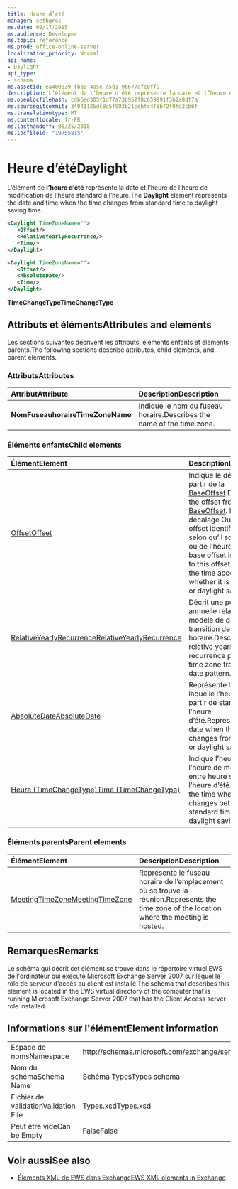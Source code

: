 ```yaml
---
title: Heure d’été
manager: sethgros
ms.date: 09/17/2015
ms.audience: Developer
ms.topic: reference
ms.prod: office-online-server
localization_priority: Normal
api_name:
- Daylight
api_type:
- schema
ms.assetid: ea400839-fba8-4a5e-a5d1-9b677afc0ff9
description: L’élément de l’heure d’été représente la date et l’heure de l’heure de modification de l’heure standard à l’heure.
ms.openlocfilehash: cdb6ed305f1d77a73b952f8c659991f3b2a8df7a
ms.sourcegitcommit: 34041125dc8c5f993b21cebfc4f8b72f0fd2cb6f
ms.translationtype: MT
ms.contentlocale: fr-FR
ms.lasthandoff: 06/25/2018
ms.locfileid: "19755815"
---
```

# <a name="daylight"></a><span data-ttu-id="bbe71-103">Heure d’été</span><span class="sxs-lookup"><span data-stu-id="bbe71-103">Daylight</span></span>

<span data-ttu-id="bbe71-104">L’élément de **l’heure d’été** représente la date et l’heure de l’heure de modification de l’heure standard à l’heure.</span><span class="sxs-lookup"><span data-stu-id="bbe71-104">The **Daylight** element represents the date and time when the time changes from standard time to daylight saving time.</span></span> 
  
```xml
<Daylight TimeZoneName="">
   <Offset/>
   <RelativeYearlyRecurrence/>
   <Time/>
</Daylight>
```

```xml
<Daylight TimeZoneName="">
   <Offset/>
   <AbsoluteDate/>
   <Time/>
</Daylight>
```

<span data-ttu-id="bbe71-105">**TimeChangeType**</span><span class="sxs-lookup"><span data-stu-id="bbe71-105">**TimeChangeType**</span></span>

## <a name="attributes-and-elements"></a><span data-ttu-id="bbe71-106">Attributs et éléments</span><span class="sxs-lookup"><span data-stu-id="bbe71-106">Attributes and elements</span></span>

<span data-ttu-id="bbe71-107">Les sections suivantes décrivent les attributs, éléments enfants et éléments parents.</span><span class="sxs-lookup"><span data-stu-id="bbe71-107">The following sections describe attributes, child elements, and parent elements.</span></span>
  
### <a name="attributes"></a><span data-ttu-id="bbe71-108">Attributs</span><span class="sxs-lookup"><span data-stu-id="bbe71-108">Attributes</span></span>

|<span data-ttu-id="bbe71-109">**Attribut**</span><span class="sxs-lookup"><span data-stu-id="bbe71-109">**Attribute**</span></span>|<span data-ttu-id="bbe71-110">**Description**</span><span class="sxs-lookup"><span data-stu-id="bbe71-110">**Description**</span></span>|
|:-----|:-----|
|<span data-ttu-id="bbe71-111">**NomFuseauhoraire**</span><span class="sxs-lookup"><span data-stu-id="bbe71-111">**TimeZoneName**</span></span> <br/> |<span data-ttu-id="bbe71-112">Indique le nom du fuseau horaire.</span><span class="sxs-lookup"><span data-stu-id="bbe71-112">Describes the name of the time zone.</span></span>  <br/> |
   
### <a name="child-elements"></a><span data-ttu-id="bbe71-113">Éléments enfants</span><span class="sxs-lookup"><span data-stu-id="bbe71-113">Child elements</span></span>

|<span data-ttu-id="bbe71-114">**Élément**</span><span class="sxs-lookup"><span data-stu-id="bbe71-114">**Element**</span></span>|<span data-ttu-id="bbe71-115">**Description**</span><span class="sxs-lookup"><span data-stu-id="bbe71-115">**Description**</span></span>|
|:-----|:-----|
|[<span data-ttu-id="bbe71-116">Offset</span><span class="sxs-lookup"><span data-stu-id="bbe71-116">Offset</span></span>](offset.md) <br/> |<span data-ttu-id="bbe71-117">Indique le décalage à partir de la [BaseOffset](baseoffset.md).</span><span class="sxs-lookup"><span data-stu-id="bbe71-117">Describes the offset from the [BaseOffset](baseoffset.md).</span></span> <span data-ttu-id="bbe71-118">La base de décalage Outre cet offset identifie l’heure selon qu’il soit standard ou de l’heure d’été.</span><span class="sxs-lookup"><span data-stu-id="bbe71-118">The base offset in addition to this offset identifies the time according to whether it is standard or daylight saving time.</span></span>  <br/> |
|[<span data-ttu-id="bbe71-119">RelativeYearlyRecurrence</span><span class="sxs-lookup"><span data-stu-id="bbe71-119">RelativeYearlyRecurrence</span></span>](relativeyearlyrecurrence.md) <br/> |<span data-ttu-id="bbe71-120">Décrit une périodicité annuelle relative d’un modèle de date de transition de fuseau horaire.</span><span class="sxs-lookup"><span data-stu-id="bbe71-120">Describes a relative yearly recurrence pattern for a time zone transition date pattern.</span></span>  <br/> |
|[<span data-ttu-id="bbe71-121">AbsoluteDate</span><span class="sxs-lookup"><span data-stu-id="bbe71-121">AbsoluteDate</span></span>](absolutedate.md) <br/> |<span data-ttu-id="bbe71-122">Représente la date à laquelle l’heure passe à partir de standard ou l’heure d’été.</span><span class="sxs-lookup"><span data-stu-id="bbe71-122">Represents the date when the time changes from standard or daylight saving time.</span></span>  <br/> |
|[<span data-ttu-id="bbe71-123">Heure (TimeChangeType)</span><span class="sxs-lookup"><span data-stu-id="bbe71-123">Time (TimeChangeType)</span></span>](time-timechangetype.md) <br/> |<span data-ttu-id="bbe71-124">Indique l’heure de l’heure de modification entre heure standard et l’heure d’été.</span><span class="sxs-lookup"><span data-stu-id="bbe71-124">Describes the time when the time changes between standard time and daylight saving time.</span></span>  <br/> |
   
### <a name="parent-elements"></a><span data-ttu-id="bbe71-125">Éléments parents</span><span class="sxs-lookup"><span data-stu-id="bbe71-125">Parent elements</span></span>

|<span data-ttu-id="bbe71-126">**Élément**</span><span class="sxs-lookup"><span data-stu-id="bbe71-126">**Element**</span></span>|<span data-ttu-id="bbe71-127">**Description**</span><span class="sxs-lookup"><span data-stu-id="bbe71-127">**Description**</span></span>|
|:-----|:-----|
|[<span data-ttu-id="bbe71-128">MeetingTimeZone</span><span class="sxs-lookup"><span data-stu-id="bbe71-128">MeetingTimeZone</span></span>](meetingtimezone.md) <br/> |<span data-ttu-id="bbe71-129">Représente le fuseau horaire de l’emplacement où se trouve la réunion.</span><span class="sxs-lookup"><span data-stu-id="bbe71-129">Represents the time zone of the location where the meeting is hosted.</span></span>  <br/> |
   
## <a name="remarks"></a><span data-ttu-id="bbe71-130">Remarques</span><span class="sxs-lookup"><span data-stu-id="bbe71-130">Remarks</span></span>

<span data-ttu-id="bbe71-131">Le schéma qui décrit cet élément se trouve dans le répertoire virtuel EWS de l'ordinateur qui exécute Microsoft Exchange Server 2007 sur lequel le rôle de serveur d'accès au client est installé.</span><span class="sxs-lookup"><span data-stu-id="bbe71-131">The schema that describes this element is located in the EWS virtual directory of the computer that is running Microsoft Exchange Server 2007 that has the Client Access server role installed.</span></span>
  
## <a name="element-information"></a><span data-ttu-id="bbe71-132">Informations sur l'élément</span><span class="sxs-lookup"><span data-stu-id="bbe71-132">Element information</span></span>

|||
|:-----|:-----|
|<span data-ttu-id="bbe71-133">Espace de noms</span><span class="sxs-lookup"><span data-stu-id="bbe71-133">Namespace</span></span>  <br/> |http://schemas.microsoft.com/exchange/services/2006/types  <br/> |
|<span data-ttu-id="bbe71-134">Nom du schéma</span><span class="sxs-lookup"><span data-stu-id="bbe71-134">Schema Name</span></span>  <br/> |<span data-ttu-id="bbe71-135">Schéma Types</span><span class="sxs-lookup"><span data-stu-id="bbe71-135">Types schema</span></span>  <br/> |
|<span data-ttu-id="bbe71-136">Fichier de validation</span><span class="sxs-lookup"><span data-stu-id="bbe71-136">Validation File</span></span>  <br/> |<span data-ttu-id="bbe71-137">Types.xsd</span><span class="sxs-lookup"><span data-stu-id="bbe71-137">Types.xsd</span></span>  <br/> |
|<span data-ttu-id="bbe71-138">Peut être vide</span><span class="sxs-lookup"><span data-stu-id="bbe71-138">Can be Empty</span></span>  <br/> |<span data-ttu-id="bbe71-139">False</span><span class="sxs-lookup"><span data-stu-id="bbe71-139">False</span></span>  <br/> |
   
## <a name="see-also"></a><span data-ttu-id="bbe71-140">Voir aussi</span><span class="sxs-lookup"><span data-stu-id="bbe71-140">See also</span></span>

- [<span data-ttu-id="bbe71-141">Éléments XML de EWS dans Exchange</span><span class="sxs-lookup"><span data-stu-id="bbe71-141">EWS XML elements in Exchange</span></span>](ews-xml-elements-in-exchange.md)

